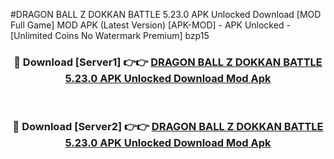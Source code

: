 #DRAGON BALL Z DOKKAN BATTLE 5.23.0 APK Unlocked Download [MOD Full Game] MOD APK (Latest Version) [APK-MOD] - APK Unlocked - [Unlimited Coins No Watermark Premium] bzp15



<div align="center">

<h3>🔴 Download [Server1] 👉👉 <a href="https://momento.my/?title=DRAGON_BALL_Z_DOKKAN_BATTLE_5.23.0_APK_Unlocked_Download">DRAGON BALL Z DOKKAN BATTLE 5.23.0 APK Unlocked Download Mod Apk</a></h3><br>

<h3>🔴 Download [Server2] 👉👉 <a href="https://momento.my/?title=DRAGON_BALL_Z_DOKKAN_BATTLE_5.23.0_APK_Unlocked_Download">DRAGON BALL Z DOKKAN BATTLE 5.23.0 APK Unlocked Download Mod Apk</a></h3>
</div>
